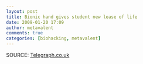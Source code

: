 ```yaml
---
layout: post
title: Bionic hand gives student new lease of life
date: 2009-01-20 17:09
author: metavalent
comments: true
categories: [biohacking, metavalent]
---
```

SOURCE: <a href="http://www.telegraph.co.uk/news/newstopics/howaboutthat/4291489/Bionic-hand-gives-student-new-lease-of-life.html">Telegraph.co.uk</a>


